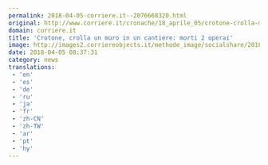 ```yaml
---
permalink: 2018-04-05-corriere.it--2076668320.html
original: http://www.corriere.it/cronache/18_aprile_05/crotone-crolla-muro-un-cantiere-stradale-morti-due-operai-f1e2198a-38a6-11e8-88e7-5b815ecb2975.shtml
domain: corriere.it
title: 'Crotone, crolla un muro in un cantiere: morti 2 operai'
image: http://images2.corriereobjects.it/methode_image/socialshare/2018/04/05/9f89faa8-38a7-11e8-88e7-5b815ecb2975.jpg
date: 2018-04-05 08:37:31
category: news
translations: 
 - 'en'
 - 'es'
 - 'de'
 - 'ru'
 - 'ja'
 - 'fr'
 - 'zh-CN'
 - 'zh-TW'
 - 'ar'
 - 'pt'
 - 'hy'
---
```



